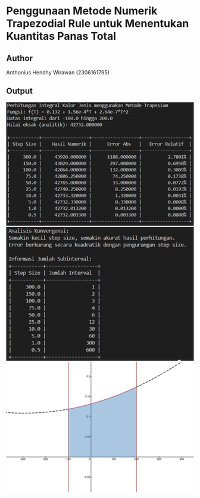 # Penggunaan Metode Numerik Trapezodial Rule untuk Menentukan Kuantitas Panas Total

## Author
Anthonius Hendhy Wirawan (2306161795)



## Output
![Hasil keluaran code (1)](image.png)
![Hasil keluaran code (2)](image-1.png)
![Hasil keluaran code (3)](image-2.png)